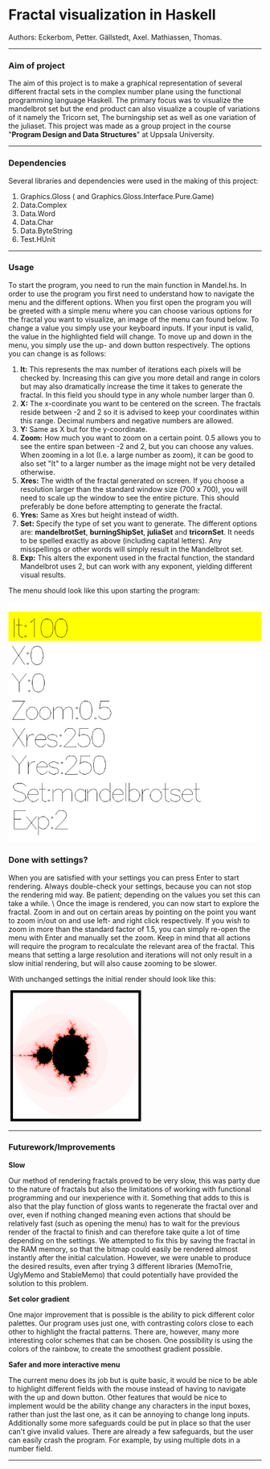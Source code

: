 # Fractal visualization in Haskell

Authors: Eckerbom, Petter. Gällstedt, Axel. Mathiassen, Thomas.

---

### Aim of project

The aim of this project is to make a graphical representation of several different fractal sets in the complex number plane using the functional programming language Haskell. The primary focus was to visualize the mandelbrot set but the end product can also visualize a couple of variations of it namely the Tricorn set, The burningship set as well as one variation of the juliaset. This project was made as a group project in the course "**Program Design and Data Structures**" at Uppsala University.

---

### Dependencies

Several libraries and dependencies were used in the making of this project:

1. Graphics.Gloss ( and Graphics.Gloss.Interface.Pure.Game)
2. Data.Complex
3. Data.Word
4. Data.Char
5. Data.ByteString
6. Test.HUnit

---

### Usage

To start the program, you need to run the main function in Mandel.hs. In order to use the program you first need to understand how to navigate the menu and the different options. When you first open the program you will be greeted with a simple menu where you can choose various options for the fractal you want to visualize, an image of the menu can found below. To change a value you simply use your keyboard inputs. If your input is valid, the value in the highlighted field will change. To move up and down in the menu, you simply use the up- and down button respectively. The options you can change is as follows:

1. **It:** This represents the max number of iterations each pixels will be checked by. Increasing this can give you more detail and range in colors but may also dramatically increase the time it takes to generate the fractal. In this field you should type in any whole number larger than 0.
2. **X:** The x-coordinate you want to be centered on the screen. The fractals reside between -2 and 2 so it is advised to keep your coordinates within this range. Decimal numbers and negative numbers are allowed.
3. **Y:** Same as X but for the y-coordinate.
4. **Zoom:** How much you want to zoom on a certain point. 0.5 allows you to see the entire span between -2 and 2, but you can choose any values. When zooming in a lot (I.e. a large number as zoom), it can be good to also set "It" to a larger number as the image might not be very detailed otherwise.
5. **Xres:** The width of the fractal generated on screen. If you choose a resolution larger than the standard window size (700 x 700), you will need to scale up the window to see the entire picture. This should preferably be done before attempting to generate the fractal.
6. **Yres:** Same as Xres but height instead of width.
7. **Set:** Specify the type of set you want to generate. The different options are: **mandelbrotSet**, **burningShipSet**, **juliaSet** and **tricornSet**. It needs to be spelled exactly as above (including capital letters). Any misspellings or other words will simply result in the Mandelbrot set.
8. **Exp:** This alters the exponent used in the fractal function, the standard Mandelbrot uses 2, but can work with any exponent, yielding different visual results.

The menu should look like this upon starting the program:

![Image of the menu](./visuals/menu.png)

### Done with settings?

When you are satisfied with your settings you can press Enter to start rendering. Always double-check your settings, because you can not stop the rendering mid way. Be patient; depending on the values you set this can take a while. \\ Once the image is rendered, you can now start to explore the fractal. Zoom in and out on certain areas by pointing on the point you want to zoom in/out on and use left- and right click respectively. If you wish to zoom in more than the standard factor of 1.5, you can simply re-open the menu with Enter and manually set the zoom. Keep in mind that all actions will require the program to recalculate the relevant area of the fractal. This means that setting a large resolution and iterations will not only result in a slow initial rendering, but will also cause zooming to be slower.

With unchanged settings the initial render should look like this:

![Image of the mandelbrot set](./visuals/mandelbrot.png)

---

### Futurework/Improvements

**Slow**

Our method of rendering fractals proved to be very slow, this was party due to the nature of fractals but also the limitations of working with functional programming and our inexperience with it. Something that adds to this is also that the play function of gloss wants to regenerate the fractal over and over, even if nothing changed meaning even actions that should be relatively fast (such as opening the menu) has to wait for the previous render of the fractal to finish and can therefore take quite a lot of time depending on the settings. We attempted to fix this by saving the fractal in the RAM memory, so that the bitmap could easily be rendered almost instantly after the initial calculation. However, we were unable to produce the desired results, even after trying 3 different libraries (MemoTrie, UglyMemo and StableMemo) that could potentially have provided the solution to this problem.

**Set color gradient**

One major improvement that is possible is the ability to pick different color palettes. Our program uses just one, with contrasting colors close to each other to highlight the fractal patterns. There are, however, many more interesting color schemes that can be chosen. One possibility is using the colors of the rainbow, to create the smoothest gradient possible.

**Safer and more interactive menu**

The current menu does its job but is quite basic, it would be nice to be able to highlight different fields with the mouse instead of having to navigate with the up and down button. Other features that would be nice to implement would be the ability change any characters in the input boxes, rather than just the last one, as it can be annoying to change long inputs. Additionally some more safeguards could be put in place so that the user can't give invalid values. There are already a few safeguards, but the user can easily crash the program. For example, by using multiple dots in a number field.

---
